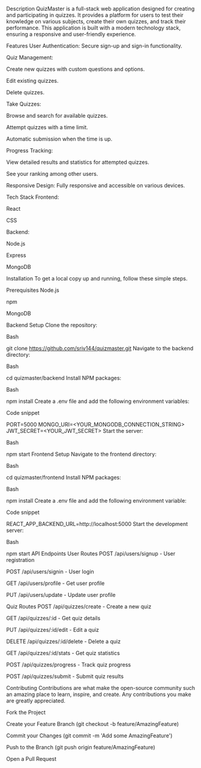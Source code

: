 Description
QuizMaster is a full-stack web application designed for creating and participating in quizzes. It provides a platform for users to test their knowledge on various subjects, create their own quizzes, and track their performance. This application is built with a modern technology stack, ensuring a responsive and user-friendly experience.

Features
User Authentication: Secure sign-up and sign-in functionality.

Quiz Management:

Create new quizzes with custom questions and options.

Edit existing quizzes.

Delete quizzes.

Take Quizzes:

Browse and search for available quizzes.

Attempt quizzes with a time limit.

Automatic submission when the time is up.

Progress Tracking:

View detailed results and statistics for attempted quizzes.

See your ranking among other users.

Responsive Design: Fully responsive and accessible on various devices.

Tech Stack
Frontend:

React

CSS

Backend:

Node.js

Express

MongoDB

Installation
To get a local copy up and running, follow these simple steps.

Prerequisites
Node.js

npm

MongoDB

Backend Setup
Clone the repository:

Bash

git clone https://github.com/sriv144/quizmaster.git
Navigate to the backend directory:

Bash

cd quizmaster/backend
Install NPM packages:

Bash

npm install
Create a .env file and add the following environment variables:

Code snippet

PORT=5000
MONGO_URI=<YOUR_MONGODB_CONNECTION_STRING>
JWT_SECRET=<YOUR_JWT_SECRET>
Start the server:

Bash

npm start
Frontend Setup
Navigate to the frontend directory:

Bash

cd quizmaster/frontend
Install NPM packages:

Bash

npm install
Create a .env file and add the following environment variable:

Code snippet

REACT_APP_BACKEND_URL=http://localhost:5000
Start the development server:

Bash

npm start
API Endpoints
User Routes
POST /api/users/signup - User registration

POST /api/users/signin - User login

GET /api/users/profile - Get user profile

PUT /api/users/update - Update user profile

Quiz Routes
POST /api/quizzes/create - Create a new quiz

GET /api/quizzes/:id - Get quiz details

PUT /api/quizzes/:id/edit - Edit a quiz

DELETE /api/quizzes/:id/delete - Delete a quiz

GET /api/quizzes/:id/stats - Get quiz statistics

POST /api/quizzes/progress - Track quiz progress

POST /api/quizzes/submit - Submit quiz results

Contributing
Contributions are what make the open-source community such an amazing place to learn, inspire, and create. Any contributions you make are greatly appreciated.

Fork the Project

Create your Feature Branch (git checkout -b feature/AmazingFeature)

Commit your Changes (git commit -m 'Add some AmazingFeature')

Push to the Branch (git push origin feature/AmazingFeature)

Open a Pull Request
